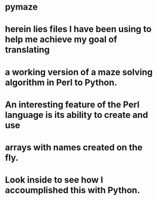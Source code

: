 # pymaze

#   herein lies files I have been using to help me achieve my goal of translating
#   a working version of a maze solving algorithm in Perl to Python.

#   An interesting feature of the Perl language is its ability to create and use
#   arrays with names created on the fly.

#   Look inside to see how I accoumplished this with Python.
